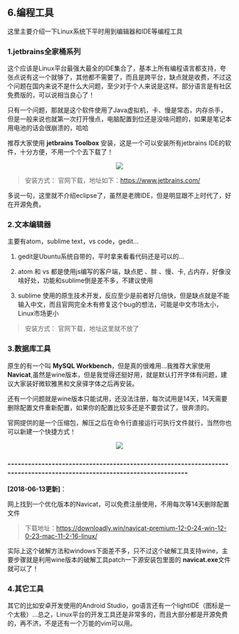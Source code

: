 ## 6.编程工具
这里主要介绍一下Linux系统下平时用到编辑器和IDE等编程工具

### 1.jetbrains全家桶系列
这个应该是Linux平台最强大最全的IDE集合了，基本上所有编程语言都支持，夸张点说有这一个就够了，其他都不需要了，而且是跨平台，缺点就是收费，不过这个问题在国内来说不是什么大问题，至少对于个人来说是这样。部分语言是有社区免费版的，可以说相当良心了！

只有一个问题，那就是这个软件使用了Java虚拟机，卡、慢是常态，内存杀手，但是一般来说也就第一次打开慢点，电脑配置到位还是没啥问题的，如果是笔记本用电池的话会很崩溃的，哈哈

推荐大家使用 **jetbrains Toolbox** 安装，这是一个可以安装所有jetbrains IDE的软件，十分方便，不用一个个去下载了！
<div align="center">

![](http://ww1.sinaimg.cn/mw690/5f6e3e27ly1frnq73s7jkj20c80k8jsx.jpg)

</div>

> 安装方式： 官网下载，地址如下：https://www.jetbrains.com/

多说一句，这里就不介绍eclipse了，虽然是老牌IDE，但是明显跟不上时代了，好在开源免费。


### 2.文本编辑器
主要有atom，sublime text，vs code，gedit...

1. gedit是Ubuntu系统自带的，平时拿来看看代码还是可以的...

2. atom 和 vs 都是使用js编写的客户端，缺点肥 、胖 、慢、卡, 占内存，好像没啥好处，功能和sublime倒是差不多，不建议使用

3. sublime 使用的原生技术开发，反应至少是前者好几倍快，但是缺点就是不能输入中文，而且官网完全木有修复这个bug的想法，可能是中文市场太小，Linux市场更小
> 安装方式： 官网下载，地址这里就不放了

### 3.数据库工具
原生的有一个叫 **MySQL Workbench**，但是真的很难用...我推荐大家使用 **Navicat**,虽然是wine版本，但是我觉得还挺好用，就是默认打开字体有问题，建议大家装好微软雅黑和文泉驿字体之后再安装。

还有一个问题就是wine版本只能试用，还没法注册，每次试用是14天，14天需要删除配置文件重新配置，如果你的配置比较多还是不要尝试了，很奔溃的。

官网提供的是一个压缩包，解压之后在命令行直接运行可执行文件就行，当然你也可以新建一个快捷方式！
<div align="center">

![](http://ww1.sinaimg.cn/mw690/5f6e3e27ly1frnqq8vp7gj20ud0ozq49.jpg)
</div>

### ----------------------------------------------------------------------------------------------------------------------
**[2018-06-13更新]**：

网上找到一个优化版本的Navicat，可以免费注册使用，不用每次等14天删除配置文件

>下载地址：https://downloadly.win/navicat-premium-12-0-24-win-12-0-23-mac-11-2-16-linux/

实际上这个破解方法和windows下面差不多，只不过这个破解工具支持wine，主要步骤就是利用wine版本的破解工具patch一下源安装包里面的 **navicat.exe**文件就可以了！

### 4.其它工具
其它的比如安卓开发使用的Android Studio，go语言还有一个lightIDE（图标是一个太极）...总之，Linux平台的开发工具还是非常多的，而且大部分都是开源免费的，再不济，不是还有一个万能的vim可以用。